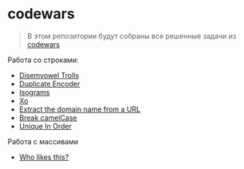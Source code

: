 # codewars

> В этом репозитории будут собраны все решенные задачи из [codewars](https://www.codewars.com/) 

Работа со строками:
* [Disemvowel Trolls](disemvowel-trolls)
* [Duplicate Encoder](duplicate-encoder)
* [Isograms](isograms)
* [Xo](xo)
* [Extract the domain name from a URL](domain-name)
* [Break camelCase](break-camel-case)
* [Unique In Order](enique-in-order)

Работа с массивами
* [Who likes this?](who-likes-this)
